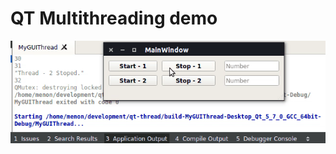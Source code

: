 # QT Multithreading demo

![demo-1](https://github.com/lab-semantics/Qt-Creator/blob/master/multithreadin/threading-example.gif)
